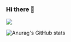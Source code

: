 ### Hi there 👋

<!--
**alstn1339/alstn1339** is a ✨ _special_ ✨ repository because its `README.md` (this file) appears on your GitHub profile.

Here are some ideas to get you started:

- 🔭 I’m currently working on ...
- 🌱 I’m currently learning ...
- 👯 I’m looking to collaborate on ...
- 🤔 I’m looking for help with ...
- 💬 Ask me about ...
- 📫 How to reach me: ...
- 😄 Pronouns: ...
- ⚡ Fun fact: ...
-->

<a href="https://kevalsil.com/" target="_blank"><img src="https://img.shields.io/badge/Homepage-000000?style=flat&logo=googlehome&logoColor=ffffff"/></a>

![Anurag's GitHub stats](https://github-readme-stats.vercel.app/api?username=alstn1339&show_icons=true&theme=radical)

